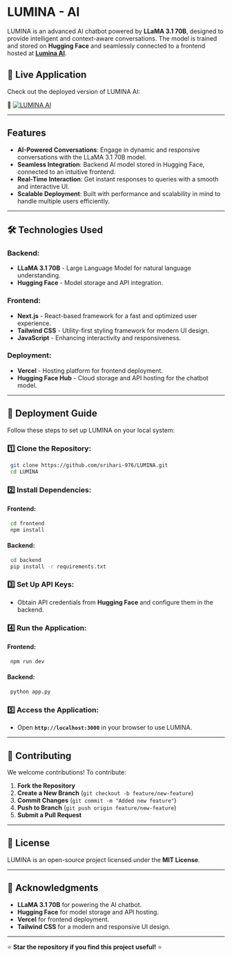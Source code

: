 # LUMINA - AI

LUMINA is an advanced AI chatbot powered by **LLaMA 3.1 70B**, designed to provide intelligent and context-aware conversations. The model is trained and stored on **Hugging Face** and seamlessly connected to a frontend hosted at **[Lumina AI](https://luminaai-rouge.vercel.app/)**.

## 🚀 Live Application
Check out the deployed version of LUMINA AI:

🔗 [![LUMINA AI](https://img.shields.io/badge/Live%20Application-Click%20Here-brightgreen)](https://lumina-pz6tn1y2x-srihariramesh2004s-projects.vercel.app/)

---

## Features

- **AI-Powered Conversations**: Engage in dynamic and responsive conversations with the LLaMA 3.1 70B model.
- **Seamless Integration**: Backend AI model stored in Hugging Face, connected to an intuitive frontend.
- **Real-Time Interaction**: Get instant responses to queries with a smooth and interactive UI.
- **Scalable Deployment**: Built with performance and scalability in mind to handle multiple users efficiently.

---

## 🛠️ Technologies Used

### Backend:
- **LLaMA 3.1 70B** - Large Language Model for natural language understanding.
- **Hugging Face** - Model storage and API integration.

### Frontend:
- **Next.js** - React-based framework for a fast and optimized user experience.
- **Tailwind CSS** - Utility-first styling framework for modern UI design.
- **JavaScript** - Enhancing interactivity and responsiveness.

### Deployment:
- **Vercel** - Hosting platform for frontend deployment.
- **Hugging Face Hub** - Cloud storage and API hosting for the chatbot model.

---

## 🚀 Deployment Guide

Follow these steps to set up LUMINA on your local system:

### 1️⃣ Clone the Repository:
```sh
 git clone https://github.com/srihari-976/LUMINA.git
 cd LUMINA
```

### 2️⃣ Install Dependencies:
#### Frontend:
```sh
 cd frontend
 npm install
```
#### Backend:
```sh
 cd backend
 pip install -r requirements.txt
```

### 3️⃣ Set Up API Keys:
- Obtain API credentials from **Hugging Face** and configure them in the backend.

### 4️⃣ Run the Application:
#### Frontend:
```sh
 npm run dev
```
#### Backend:
```sh
 python app.py
```

### 5️⃣ Access the Application:
- Open **`http://localhost:3000`** in your browser to use LUMINA.

---

## 🤝 Contributing
We welcome contributions! To contribute:

1. **Fork the Repository**
2. **Create a New Branch** (`git checkout -b feature/new-feature`)
3. **Commit Changes** (`git commit -m "Added new feature"`)
4. **Push to Branch** (`git push origin feature/new-feature`)
5. **Submit a Pull Request**

---

## 📜 License
LUMINA is an open-source project licensed under the **MIT License**.

---

## 📌 Acknowledgments
- **LLaMA 3.1 70B** for powering the AI chatbot.
- **Hugging Face** for model storage and API hosting.
- **Vercel** for frontend deployment.
- **Tailwind CSS** for a modern and responsive UI design.

---

⭐ **Star the repository if you find this project useful!** ⭐

